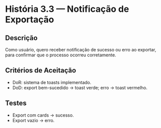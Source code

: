 # História 3.3 — Notificação de Exportação

## Descrição
Como usuário, quero receber notificação de sucesso ou erro ao exportar, para confirmar que o processo ocorreu corretamente.

## Critérios de Aceitação
- DoR: sistema de toasts implementado.
- DoD: export bem-sucedido → toast verde; erro → toast vermelho.

## Testes
- Export com cards → sucesso.
- Export vazio → erro.
